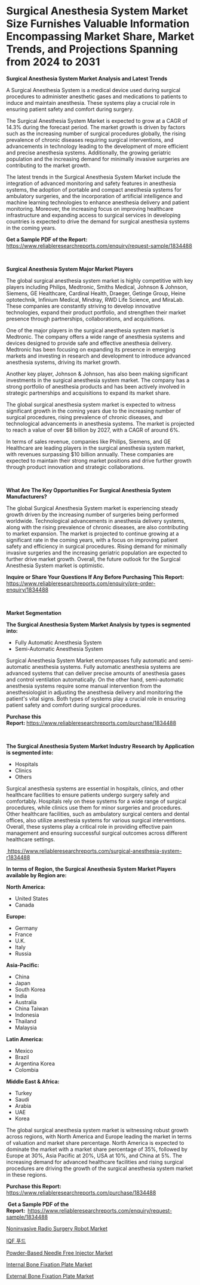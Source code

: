 <p><h1>Surgical Anesthesia System Market Size Furnishes Valuable Information Encompassing Market Share, Market Trends, and Projections Spanning from 2024 to 2031</h1></p><p><strong>Surgical Anesthesia System Market Analysis and Latest Trends</strong></p>
<p><p>A Surgical Anesthesia System is a medical device used during surgical procedures to administer anesthetic gases and medications to patients to induce and maintain anesthesia. These systems play a crucial role in ensuring patient safety and comfort during surgery.</p><p>The Surgical Anesthesia System Market is expected to grow at a CAGR of 14.3% during the forecast period. The market growth is driven by factors such as the increasing number of surgical procedures globally, the rising prevalence of chronic diseases requiring surgical interventions, and advancements in technology leading to the development of more efficient and precise anesthesia systems. Additionally, the growing geriatric population and the increasing demand for minimally invasive surgeries are contributing to the market growth.</p><p>The latest trends in the Surgical Anesthesia System Market include the integration of advanced monitoring and safety features in anesthesia systems, the adoption of portable and compact anesthesia systems for ambulatory surgeries, and the incorporation of artificial intelligence and machine learning technologies to enhance anesthesia delivery and patient monitoring. Moreover, the increasing focus on improving healthcare infrastructure and expanding access to surgical services in developing countries is expected to drive the demand for surgical anesthesia systems in the coming years.</p></p>
<p><strong>Get a Sample PDF of the Report:&nbsp;</strong> <a href="https://www.reliableresearchreports.com/enquiry/request-sample/1834488">https://www.reliableresearchreports.com/enquiry/request-sample/1834488</a></p>
<p>&nbsp;</p>
<p><strong>Surgical Anesthesia System Major Market Players</strong></p>
<p><p>The global surgical anesthesia system market is highly competitive with key players including Philips, Medtronic, Smiths Medical, Johnson & Johnson, Siemens, GE Healthcare, Cardinal Health, Draeger, Getinge Group, Heine optotechnik, Infinium Medical, Mindray, RWD Life Science, and MiraLab. These companies are constantly striving to develop innovative technologies, expand their product portfolio, and strengthen their market presence through partnerships, collaborations, and acquisitions.</p><p>One of the major players in the surgical anesthesia system market is Medtronic. The company offers a wide range of anesthesia systems and devices designed to provide safe and effective anesthesia delivery. Medtronic has been focusing on expanding its presence in emerging markets and investing in research and development to introduce advanced anesthesia systems, driving its market growth.</p><p>Another key player, Johnson & Johnson, has also been making significant investments in the surgical anesthesia system market. The company has a strong portfolio of anesthesia products and has been actively involved in strategic partnerships and acquisitions to expand its market share.</p><p>The global surgical anesthesia system market is expected to witness significant growth in the coming years due to the increasing number of surgical procedures, rising prevalence of chronic diseases, and technological advancements in anesthesia systems. The market is projected to reach a value of over $8 billion by 2027, with a CAGR of around 6%.</p><p>In terms of sales revenue, companies like Philips, Siemens, and GE Healthcare are leading players in the surgical anesthesia system market, with revenues surpassing $10 billion annually. These companies are expected to maintain their strong market positions and drive further growth through product innovation and strategic collaborations.</p></p>
<p>&nbsp;</p>
<p><strong>What Are The Key Opportunities For Surgical Anesthesia System Manufacturers?</strong></p>
<p><p>The global Surgical Anesthesia System market is experiencing steady growth driven by the increasing number of surgeries being performed worldwide. Technological advancements in anesthesia delivery systems, along with the rising prevalence of chronic diseases, are also contributing to market expansion. The market is projected to continue growing at a significant rate in the coming years, with a focus on improving patient safety and efficiency in surgical procedures. Rising demand for minimally invasive surgeries and the increasing geriatric population are expected to further drive market growth. Overall, the future outlook for the Surgical Anesthesia System market is optimistic.</p></p>
<p><strong>Inquire or Share Your Questions If Any Before Purchasing This Report:</strong> <a href="https://www.reliableresearchreports.com/enquiry/pre-order-enquiry/1834488">https://www.reliableresearchreports.com/enquiry/pre-order-enquiry/1834488</a></p>
<p>&nbsp;</p>
<p><strong>Market Segmentation</strong></p>
<p><strong>The Surgical Anesthesia System Market Analysis by types is segmented into:</strong></p>
<p><ul><li>Fully Automatic Anesthesia System</li><li>Semi-Automatic Anesthesia System</li></ul></p>
<p><p>Surgical Anesthesia System Market encompasses fully automatic and semi-automatic anesthesia systems. Fully automatic anesthesia systems are advanced systems that can deliver precise amounts of anesthesia gases and control ventilation automatically. On the other hand, semi-automatic anesthesia systems require some manual intervention from the anesthesiologist in adjusting the anesthesia delivery and monitoring the patient's vital signs. Both types of systems play a crucial role in ensuring patient safety and comfort during surgical procedures.</p></p>
<p><strong>Purchase this Report:&nbsp;</strong><a href="https://www.reliableresearchreports.com/purchase/1834488">https://www.reliableresearchreports.com/purchase/1834488</a></p>
<p>&nbsp;</p>
<p><strong>The Surgical Anesthesia System Market Industry Research by Application is segmented into:</strong></p>
<p><ul><li>Hospitals</li><li>Clinics</li><li>Others</li></ul></p>
<p><p>Surgical anesthesia systems are essential in hospitals, clinics, and other healthcare facilities to ensure patients undergo surgery safely and comfortably. Hospitals rely on these systems for a wide range of surgical procedures, while clinics use them for minor surgeries and procedures. Other healthcare facilities, such as ambulatory surgical centers and dental offices, also utilize anesthesia systems for various surgical interventions. Overall, these systems play a critical role in providing effective pain management and ensuring successful surgical outcomes across different healthcare settings.</p></p>
<p><a href="https://www.reliableresearchreports.com/surgical-anesthesia-system-r1834488">&nbsp;https://www.reliableresearchreports.com/surgical-anesthesia-system-r1834488</a></p>
<p><strong>In terms of Region, the Surgical Anesthesia System Market Players available by Region are:</strong></p>
<p>
    <p> <strong> North America: </strong>
        <ul>
            <li>United States</li>
            <li>Canada</li>
        </ul>
        </p> 
    <p> <strong> Europe: </strong>
        <ul>
            <li>Germany</li>
            <li>France</li>
            <li>U.K.</li>
            <li>Italy</li>
            <li>Russia</li>
        </ul>
        </p> 
    <p> <strong> Asia-Pacific: </strong>
        <ul>
            <li>China</li>
            <li>Japan</li>
            <li>South Korea</li>
            <li>India</li>
            <li>Australia</li>
            <li>China Taiwan</li>
            <li>Indonesia</li>
            <li>Thailand</li>
            <li>Malaysia</li>
        </ul>
        </p> 
    <p> <strong> Latin America: </strong>
        <ul>
            <li>Mexico</li>
            <li>Brazil</li>
            <li>Argentina Korea</li>
            <li>Colombia</li>
        </ul>
        </p> 
    <p> <strong> Middle East & Africa: </strong>
        <ul>
            <li>Turkey</li>
            <li>Saudi</li>
            <li>Arabia</li>
            <li>UAE</li>
            <li>Korea</li>
        </ul>
    </p>
    </p>
<p><p>The global surgical anesthesia system market is witnessing robust growth across regions, with North America and Europe leading the market in terms of valuation and market share percentage. North America is expected to dominate the market with a market share percentage of 35%, followed by Europe at 30%, Asia Pacific at 20%, USA at 10%, and China at 5%. The increasing demand for advanced healthcare facilities and rising surgical procedures are driving the growth of the surgical anesthesia system market in these regions.</p></p>
<p><strong>Purchase this Report: </strong><a href="https://www.reliableresearchreports.com/purchase/1834488">https://www.reliableresearchreports.com/purchase/1834488</a></p>
<p>&nbsp;<strong>Get a Sample PDF of the Report:&nbsp;&nbsp;</strong><a href="https://www.reliableresearchreports.com/enquiry/request-sample/1834488">https://www.reliableresearchreports.com/enquiry/request-sample/1834488</a></p>
<p><strong></strong></p>
<p><p><a href="https://github.com/BraidenLucas2019/Market-Research-Report-List-1/blob/main/noninvasive-radio-surgery-robot-market.md">Noninvasive Radio Surgery Robot Market</a></p><p><a href="https://github.com/marufmohassin05/Market-Research-Report-List-2/blob/main/563329976759.md">IQF 푸드</a></p><p><a href="https://github.com/michealerrygz/Market-Research-Report-List-1/blob/main/powder-based-needle-free-injector-market.md">Powder-Based Needle Free Injector Market</a></p><p><a href="https://github.com/theanastasiyah/Market-Research-Report-List-1/blob/main/internal-bone-fixation-plate-market.md">Internal Bone Fixation Plate Market</a></p><p><a href="https://github.com/lukmanduiky01/Market-Research-Report-List-1/blob/main/external-bone-fixation-plate-market.md">External Bone Fixation Plate Market</a></p></p>
